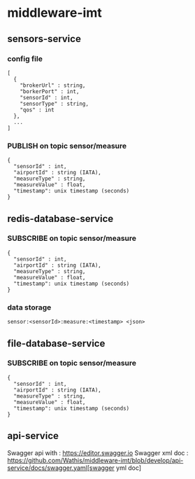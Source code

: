 # middleware-imt

## sensors-service

### config file 

```
[
  {
    "brokerUrl" : string,
    "borkerPort" : int,
    "sensorId" : int,
    "sensorType" : string,
    "qos" : int
  },
  ...
]
```

### PUBLISH on topic sensor/measure

```
{
  "sensorId" : int,
  "airportId" : string (IATA), 
  "measureType" : string,
  "measureValue" : float,
  "timestamp": unix timestamp (seconds)
}
```

## redis-database-service 

### SUBSCRIBE on topic sensor/measure
```
{
  "sensorId" : int,
  "airportId" : string (IATA), 
  "measureType" : string,
  "measureValue" : float,
  "timestamp": unix timestamp (seconds)
}
```

### data storage 

```sensor:<sensorId>:measure:<timestamp> <json>```


## file-database-service 

### SUBSCRIBE on topic sensor/measure
```
{
  "sensorId" : int,
  "airportId" : string (IATA), 
  "measureType" : string,
  "measureValue" : float,
  "timestamp": unix timestamp (seconds)
}
```


## api-service 

Swagger api with : https://editor.swagger.io
Swagger xml doc : https://github.com/Wathis/middleware-imt/blob/develop/api-service/docs/swagger.yaml[swagger yml doc]




